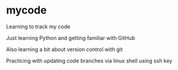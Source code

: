 # mycode
Learning to track my code

Just learning Python and getting familiar with GitHub

Also learning a bit about version control with git

Practicing with updating code branches via linux shell using ssh key 
